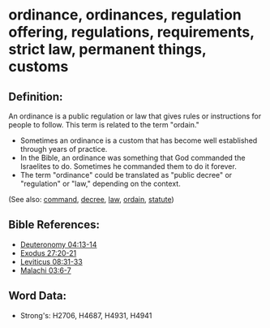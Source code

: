 # ordinance, ordinances, regulation offering, regulations, requirements, strict law, permanent things, customs #

## Definition: ##

An ordinance is a public regulation or law that gives rules or instructions for people to follow. This term is related to the term "ordain."

* Sometimes an ordinance is a custom that has become well established through years of practice.
* In the Bible, an ordinance was something that God commanded the Israelites to do. Sometimes he commanded them to do it forever.
* The term "ordinance" could be translated as "public decree" or "regulation" or "law," depending on the context.

(See also: [command](../kt/command.md), [decree](../other/decree.md), [law](../kt/lawofmoses.md), [ordain](../other/ordain.md), [statute](../other/statute.md))

## Bible References: ##

* [Deuteronomy 04:13-14](rc://en/tn/help/deu/04/13)
* [Exodus 27:20-21](rc://en/tn/help/exo/27/20)
* [Leviticus 08:31-33](rc://en/tn/help/lev/08/31)
* [Malachi 03:6-7](rc://en/tn/help/mal/03/06)

## Word Data: ##

* Strong's: H2706, H4687, H4931, H4941
